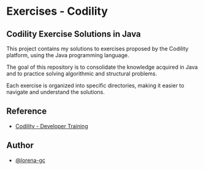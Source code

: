 # Exercises - Codility

## Codility Exercise Solutions in Java

This project contains my solutions to exercises proposed by the Codility platform, using the Java programming language.

The goal of this repository is to consolidate the knowledge acquired in Java and to practice solving algorithmic and structural problems.

Each exercise is organized into specific directories, making it easier to navigate and understand the solutions.


## Reference
 - [Codility - Developer Training](https://app.codility.com/programmers/trainings/)

## Author
- [@lorena-gc](https://github.com/lorena-gc)
